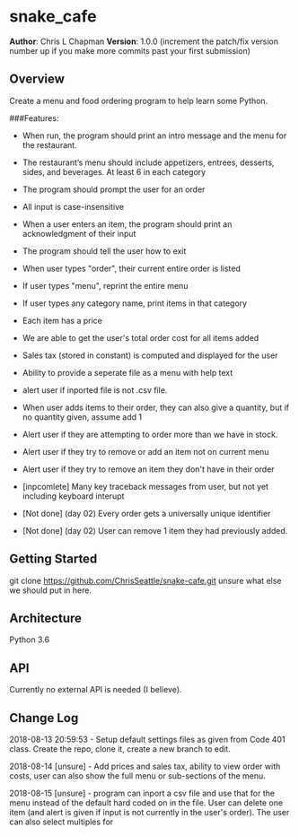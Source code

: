 # snake_cafe

**Author**: Chris L Chapman
**Version**: 1.0.0 (increment the patch/fix version number up if you make more commits past your first submission)

## Overview
Create a menu and food ordering program to help learn some Python.

###Features:

- When run, the program should print an intro message and the menu for the restaurant.

- The restaurant’s menu should include appetizers, entrees, desserts, sides, and beverages. At least 6 in each category

- The program should prompt the user for an order

- All input is case-insensitive

- When a user enters an item, the program should print an acknowledgment of their input

- The program should tell the user how to exit

- When user types "order", their current entire order is listed

- If user types "menu", reprint the entire menu

- If user types any category name, print items in that category

- Each item has a price

- We are able to get the user's total order cost for all items added

- Sales tax (stored in constant) is computed and displayed for the user

- Ability to provide a seperate file as a menu with help text

- alert user if inported file is not .csv file.

- When user adds items to their order, they can also give a quantity, but if no quantity given, assume add 1

- Alert user if they are attempting to order more than we have in stock.

- Alert user if they try to remove or add an item not on current menu

- Alert user if they try to remove an item they don't have in their order

- [inpcomlete]  Many key traceback messages from user,
        but not yet including keyboard interupt

- [Not done] (day 02) Every order gets a universally unique identifier

- [Not done] (day 02) User can remove 1 item they had previously added.

## Getting Started
git clone https://github.com/ChrisSeattle/snake-cafe.git
unsure what else we should put in here.

## Architecture
Python 3.6

## API
Currently no external API is needed (I believe).

## Change Log
2018-08-13 20:59:53 - Setup default settings files as given from Code 401 class. Create the repo, clone it, create a new branch to edit.

2018-08-14 [unsure] - Add prices and sales tax, ability to view order with costs, user can also show the full menu or sub-sections of the menu.

2018-08-15 [unsure] - program can inport a csv file and use that for the menu instead of the default hard coded on in the file. User can delete one item (and alert is given if input is not currently in the user's order). The user can also select multiples for
